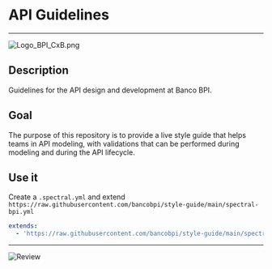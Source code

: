 # API Guidelines

----------------------------------------------------------------------------

<!-- focus: false -->
![Logo_BPI_CxB.png](https://raw.github.com/bancobpi/general-documentation/master/static/logo_BPI_CxB.png)

## Description
Guidelines for the API design and development at Banco BPI.

## Goal
The purpose of this repository is to provide a live style guide that helps teams in API modeling, with validations that can be performed during modeling and during the API lifecycle.

## Use it
Create a `.spectral.yml` and extend `https://raw.githubusercontent.com/bancobpi/style-guide/main/spectral-bpi.yml`

```yaml
extends:
  - 'https://raw.githubusercontent.com/bancobpi/style-guide/main/spectral-bpi.yml'
```

---
<!-- focus: false -->
![Review](https://img.shields.io/badge/last%20review-march%202022-blue)


